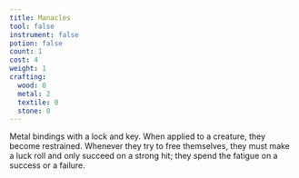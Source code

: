 ```yaml
---
title: Manacles
tool: false
instrument: false
potion: false
count: 1
cost: 4
weight: 1
crafting:
  wood: 0
  metal: 2
  textile: 0
  stone: 0
---
```


Metal bindings with a lock and key. When applied to a creature, they become restrained. Whenever they try to free themselves, they must make a luck roll and only succeed on a strong hit; they spend the fatigue on a success or a failure.
